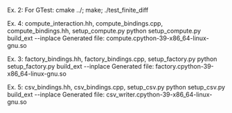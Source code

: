 Ex. 2: 
For GTest: cmake ../; make; ./test_finite_diff

Ex. 4: 
compute_interaction.hh, compute_bindings.cpp, compute_bindings.hh, setup_compute.py
python setup_compute.py build_ext --inplace
Generated file: compute.cpython-39-x86_64-linux-gnu.so

Ex. 3:
factory_bindings.hh, factory_bindings.cpp, setup_factory.py
python setup_factory.py build_ext --inplace
Generated file: factory.cpython-39-x86_64-linux-gnu.so

Ex. 5:
csv_bindings.hh, csv_bindings.cpp, setup_csv.py
python setup_csv.py build_ext --inplace
Generated file: csv_writer.cpython-39-x86_64-linux-gnu.so